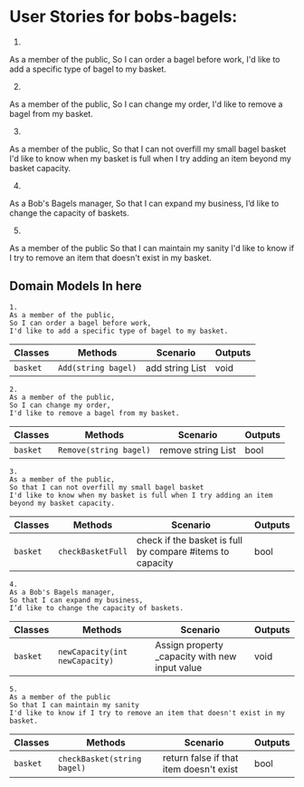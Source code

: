 ﻿# User Stories for bobs-bagels:

1.
As a member of the public,
So I can order a bagel before work,
I'd like to add a specific type of bagel to my basket.

2.
As a member of the public,
So I can change my order,
I'd like to remove a bagel from my basket.

3.
As a member of the public,
So that I can not overfill my small bagel basket
I'd like to know when my basket is full when I try adding an item beyond my basket capacity.

4.
As a Bob's Bagels manager,
So that I can expand my business,
I’d like to change the capacity of baskets.

5.
As a member of the public
So that I can maintain my sanity
I'd like to know if I try to remove an item that doesn't exist in my basket.


## Domain Models In here
```
1.
As a member of the public,
So I can order a bagel before work,
I'd like to add a specific type of bagel to my basket.
```

| Classes         | Methods                 | Scenario										| Outputs          |
|-----------------|-------------------------|-----------------------------------------------|------------------|
|`basket`		  |	`Add(string bagel)`		| add string List<string>						| void             |

```
2.
As a member of the public,
So I can change my order,
I'd like to remove a bagel from my basket.
```
| Classes         | Methods                 | Scenario										| Outputs          |
|-----------------|-------------------------|-----------------------------------------------|------------------|
|`basket`		  |	`Remove(string bagel)`	| remove string List<string>					| bool	           |

```
3.
As a member of the public,
So that I can not overfill my small bagel basket
I'd like to know when my basket is full when I try adding an item beyond my basket capacity.
```
| Classes         | Methods                 | Scenario														   | Outputs          |
|-----------------|-------------------------|------------------------------------------------------------------|------------------|
|`basket`		  |	`checkBasketFull`			| check if the basket is full by compare #items to capacity		   | bool         |

```
4.
As a Bob's Bagels manager,
So that I can expand my business,
I’d like to change the capacity of baskets.
```
| Classes         | Methods						   | Scenario														 | Outputs          |
|-----------------|--------------------------------|-----------------------------------------------------------------|------------------|
|`basket`		  |	`newCapacity(int newCapacity)` | Assign property _capacity with new input value					 | void             |


```
5.
As a member of the public
So that I can maintain my sanity
I'd like to know if I try to remove an item that doesn't exist in my basket.
```
| Classes         | Methods						 | Scenario														   | Outputs          |
|-----------------|------------------------------|-----------------------------------------------------------------|------------------|
|`basket`		  |	`checkBasket(string bagel)`	 | return false if that item doesn't exist						   | bool             |


